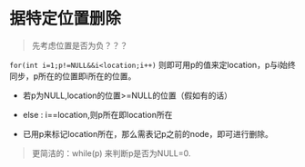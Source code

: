 # 据特定位置删除

> 先考虑位置是否为负？？？


`for(int i=1;p!=NULL&&i<location;i++)`  则即可用p的值来定location，p与i始终同步，p所在的位置即i所在的位置。

- 若p为NULL,location的位置>=NULL的位置（假如有的话）
- else : i==location,则p所在即location所在

- 已用p来标记location所在，那么需表记p之前的node，即可进行删除。


> 更简洁的：while(p) 来判断p是否为NULL=0.